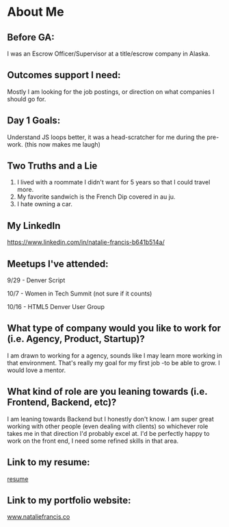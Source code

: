 # About Me

## Before GA:
I was an Escrow Officer/Supervisor at a title/escrow company in Alaska.

## Outcomes support I need:
Mostly I am looking for the job postings, or direction on what companies I should go for.

## Day 1 Goals:
Understand JS loops better, it was a head-scratcher for me during the pre-work. (this now makes me laugh)

## Two Truths and a Lie

1. I lived with a roommate I didn't want for 5 years so that I could travel more.
2. My favorite sandwich is the French Dip covered in au ju.
3. I hate owning a car.

## My LinkedIn
https://www.linkedin.com/in/natalie-francis-b641b514a/

## Meetups I've attended:
9/29 - Denver Script

10/7 - Women in Tech Summit (not sure if it counts)

10/16 - HTML5 Denver User Group

## What type of company would you like to work for (i.e. Agency, Product, Startup)?
I am drawn to working for a agency, sounds like I may learn more working in that environment. That's really my goal for my first job -to be able to grow. I would love a mentor.

## What kind of role are you leaning towards (i.e. Frontend, Backend, etc)?
I am leaning towards Backend but I honestly don't know. I am super great working with other people (even dealing with clients) so whichever role takes me in that direction I'd probably excel at. I'd be perfectly happy to work on the front end, I need some refined skills in that area.

## Link to my resume: 
[resume](./resume.pdf)

## Link to my portfolio website: 
www.nataliefrancis.co
